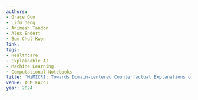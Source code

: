 ```yaml
---
authors:
- Grace Guo
- Lifu Deng
- Animesh Tandon
- Alex Endert
- Bum Chul Kwon
link: 
tags:
- Healthcare
- Explainable AI
- Machine Learning
- Computational Notebooks
title: 'MiMICRI: Towards Domain-centered Counterfactual Explanations of Cardiovascular Image Classification Models'
venue: ACM FAccT
year: 2024
---
```

